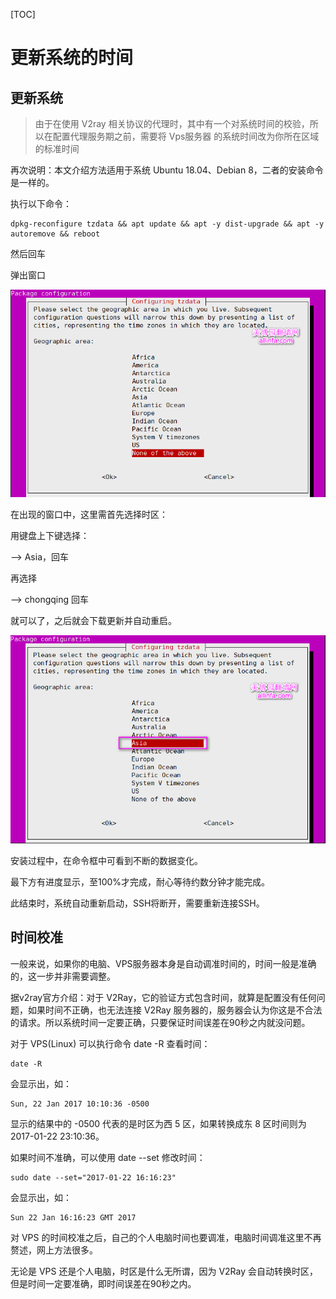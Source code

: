[TOC]

# 更新系统的时间

## 更新系统

> 由于在使用 V2ray 相关协议的代理时，其中有一个对系统时间的校验，所以在配置代理服务期之前，需要将 Vps服务器 的系统时间改为你所在区域的标准时间

再次说明：本文介绍方法适用于系统 Ubuntu 18.04、Debian 8，二者的安装命令是一样的。

执行以下命令：

    dpkg-reconfigure tzdata && apt update && apt -y dist-upgrade && apt -y autoremove && reboot

然后回车

弹出窗口

![](https://raw.githubusercontent.com/lqyspace/mypic/master/PicBed/202205200040891.png)

在出现的窗口中，这里需首先选择时区：

用键盘上下键选择：

——> Asia，回车

再选择

——> chongqing 回车

就可以了，之后就会下载更新并自动重启。

![](https://raw.githubusercontent.com/lqyspace/mypic/master/PicBed/202205200040899.png)

安装过程中，在命令框中可看到不断的数据变化。

最下方有进度显示，至100%才完成，耐心等待约数分钟才能完成。

此结束时，系统自动重新启动，SSH将断开，需要重新连接SSH。


## 时间校准

一般来说，如果你的电脑、VPS服务器本身是自动调准时间的，时间一般是准确的，这一步并非需要调整。

据v2ray官方介绍：对于 V2Ray，它的验证方式包含时间，就算是配置没有任何问题，如果时间不正确，也无法连接 V2Ray 服务器的，服务器会认为你这是不合法的请求。所以系统时间一定要正确，只要保证时间误差在90秒之内就没问题。

对于 VPS(Linux) 可以执行命令 date -R 查看时间：

    date -R

会显示出，如：

    Sun, 22 Jan 2017 10:10:36 -0500

显示的结果中的 -0500 代表的是时区为西 5 区，如果转换成东 8 区时间则为 2017-01-22 23:10:36。

如果时间不准确，可以使用 date --set 修改时间：

    sudo date --set="2017-01-22 16:16:23"

会显示出，如：

    Sun 22 Jan 16:16:23 GMT 2017

对 VPS 的时间校准之后，自己的个人电脑时间也要调准，电脑时间调准这里不再赘述，网上方法很多。

无论是 VPS 还是个人电脑，时区是什么无所谓，因为 V2Ray 会自动转换时区，但是时间一定要准确，即时间误差在90秒之内。